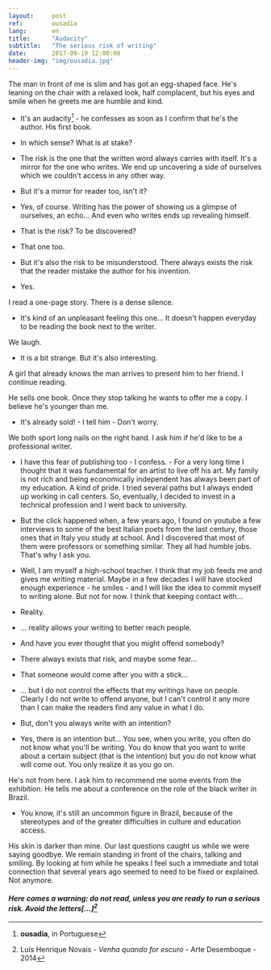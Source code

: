 ```yaml
---
layout:     post
ref:		ousadia
lang: 		en
title:      "Audacity"
subtitle:   "The serious risk of writing"
date:       2017-09-19 12:00:00
header-img: "img/ousadia.jpg"
---
```


The man in front of me is slim and has got an egg-shaped face. He's leaning on the chair with a relaxed look, half complacent, but his eyes and smile when he greets me are humble and kind.

- It's an audacity[^ousadia] - he confesses as soon as I confirm that he's the author. His first book.

- In which sense? What is at stake?

- The risk is the one that the written word always carries with itself. It's a mirror for the one who writes. We end up uncovering a side of ourselves which we couldn't access in any other way.

- But it's a mirror for reader too, isn't it?

- Yes, of course. Writing has the power of showing us a glimpse of ourselves, an echo... And even who writes ends up revealing himself.

- That is the risk? To be discovered?

- That one too.

- But it's also the risk to be misunderstood. There always exists the risk that the reader mistake the author for his invention.

- Yes.

I read a one-page story. There is a dense silence.

- It's kind of an unpleasant feeling this one... It doesn't happen everyday to be reading the book next to the writer.

We laugh.

- It is a bit strange. But it's also interesting.

A girl that already knows the man arrives to present him to her friend. I continue reading.

He sells one book. Once they stop talking he wants to offer me a copy. I believe he's younger than me.

- It's already sold! - I tell him - Don't worry.

We both sport long nails on the right hand. I ask him if he'd like to be a professional writer.

- I have this fear of publishing too - I confess. - For a very long time I thought that it was fundamental for an artist to live off his art. My family is not rich and being economically independent has always been part of my education. A kind of pride. I tried several paths but I always ended up working in call centers. So, eventually, I decided to invest in a technical profession and I went back to university.

- But the click happened when, a few years ago, I found on youtube a few interviews to some of the best Italian poets from the last century, those ones that in Italy you study at school. And I discovered that most of them were professors or something similar. They all had humble jobs. That's why I ask you.

- Well, I am myself a high-school teacher. I think that my job feeds me and gives me writing material. Maybe in a few decades I will have stocked enough experience - he smiles - and I will like the idea to commit myself to writing alone. But not for now. I think that keeping contact with...

- Reality.

- ... reality allows your writing to better reach people.

- And have you ever thought that you might offend somebody?

- There always exists that risk, and maybe some fear...

- That someone would come after you with a stick...

- ... but I do not control the effects that my writings have on people. Clearly I do not write to offend anyone, but I can't control it any more than I can make the readers find any value in what I do.

- But, don't you always write with an intention?

- Yes, there is an intention but... You see, when you write, you often do not know what you'll be writing. You do know that you want to write about a certain subject (that is the intention) but you do not know what will come out. You only realize it as you go on.

He's not from here. I ask him to recommend me some events from the exhibition. He tells me about a conference on the role of the black writer in Brazil.

- You know, it's still an uncommon figure in Brazil, because of the stereotypes and of the greater difficulties in culture and education access.

His skin is darker than mine. Our last questions caught us while we were saying goodbye. We remain standing in front of the chairs, talking and smiling. By looking at him while he speaks I feel such a immediate and total connection that several years ago seemed to need to be fixed or explained. Not anymore.

#### *Here comes a warning: do not read, unless you are ready to run a serious risk. Avoid the letters[...][^quotation]*

[^ousadia]: **ousadia**, in Portuguese

[^quotation]: Luís Henrique Novais - *Venha quando for escuro* - Arte Desemboque - 2014